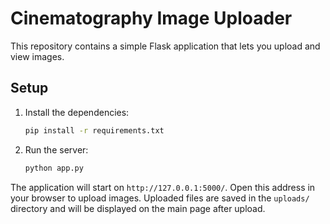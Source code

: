 # Cinematography Image Uploader

This repository contains a simple Flask application that lets you upload and view images.

## Setup

1. Install the dependencies:
   ```bash
   pip install -r requirements.txt
   ```

2. Run the server:
   ```bash
   python app.py
   ```

The application will start on `http://127.0.0.1:5000/`. Open this address in your browser to upload images. Uploaded files are saved in the `uploads/` directory and will be displayed on the main page after upload.
